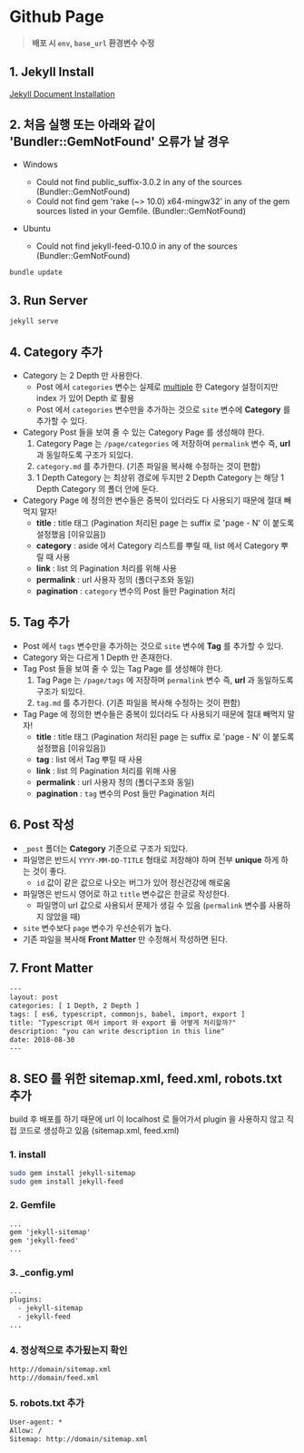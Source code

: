 # Github Page

>**배포 시 `env`, `base_url` 환경변수 수정**

## 1. Jekyll Install

[Jekyll Document Installation](https://jekyllrb.com/docs/installation)

## 2. 처음 실행 또는 아래와 같이 'Bundler::GemNotFound' 오류가 날 경우

* Windows
  * Could not find public_suffix-3.0.2 in any of the sources (Bundler::GemNotFound)  
  * Could not find gem 'rake (~> 10.0) x64-mingw32' in any of the gem sources listed in your Gemfile. (Bundler::GemNotFound)

* Ubuntu
  * Could not find jekyll-feed-0.10.0 in any of the sources (Bundler::GemNotFound)

```bash
bundle update
```

## 3. Run Server

```bash
jekyll serve
```

## 4. Category 추가

* Category 는 2 Depth 만 사용한다.
  * Post 에서 `categories` 변수는 실제로 <u>multiple</u> 한 Category 설정이지만 index 가 있어 Depth 로 활용
  * Post 에서 `categories` 변수만을 추가하는 것으로 `site` 변수에 **Category** 를 추가할 수 있다.
* Category Post 들을 보여 줄 수 있는 Category Page 를 생성해야 한다.
  1. Category Page 는 `/page/categories` 에 저장하며 `permalink` 변수 즉, **url** 과 동일하도록 구조가 되있다.
  2. `category.md` 를 추가한다. (기존 파일을 복사해 수정하는 것이 편함)
  3. 1 Depth Category 는 최상위 경로에 두지만 2 Depth Category 는 해당 1 Depth Category 의 폴더 안에 둔다.
* Category Page 에 정의한 변수들은 중복이 있더라도 다 사용되기 때문에 절대 빼먹지 말자!
  * **title** : title 태그 (Pagination 처리된 page 는 suffix 로 'page - N' 이 붙도록 설정했음 [이유있음])
  * **category** : aside 에서 Category 리스트를 뿌릴 때, list 에서 Category 뿌릴 때 사용
  * **link** : list 의 Pagination 처리를 위해 사용
  * **permalink** : url 사용자 정의 (폴더구조와 동일)
  * **pagination** : `category` 변수의 Post 들만 Pagination 처리

## 5. Tag 추가

* Post 에서 `tags` 변수만을 추가하는 것으로 `site` 변수에 **Tag** 를 추가할 수 있다.
* Category 와는 다르게 1 Depth 만 존재한다.
* Tag Post 들을 보여 줄 수 있는 Tag Page 를 생성해야 한다.
  1. Tag Page 는 `/page/tags` 에 저장하며 `permalink` 변수 즉, **url** 과 동일하도록 구조가 되있다.
  2. `tag.md` 를 추가한다. (기존 파일을 복사해 수정하는 것이 편함)
* Tag Page 에 정의한 변수들은 중복이 있더라도 다 사용되기 때문에 절대 빼먹지 말자!
  * **title** : title 태그 (Pagination 처리된 page 는 suffix 로 'page - N' 이 붙도록 설정했음 [이유있음])
  * **tag** : list 에서 Tag 뿌릴 때 사용
  * **link** : list 의 Pagination 처리를 위해 사용
  * **permalink** : url 사용자 정의 (폴더구조와 동일)
  * **pagination** : `tag` 변수의 Post 들만 Pagination 처리

## 6. Post 작성

* `_post` 폴더는 **Category** 기준으로 구조가 되있다.
* 파일명은 반드시 `YYYY-MM-DD-TITLE` 형태로 저장해야 하며 전부 **unique** 하게 하는 것이 좋다.
  * `id` 값이 같은 값으로 나오는 버그가 있어 정신건강에 해로움
* 파일명은 반드시 영어로 하고 `title` 변수값은 한글로 작성한다.
  * 파일명이 url 값으로 사용되서 문제가 생길 수 있음 (`permalink` 변수를 사용하지 않았을 때)
* `site` 변수보다 `page` 변수가 우선순위가 높다.
* 기존 파일을 복사해 **Front Matter** 만 수정해서 작성하면 된다.

## 7. Front Matter

```txt
---
layout: post
categories: [ 1 Depth, 2 Depth ]
tags: [ es6, typescript, commonjs, babel, import, export ]
title: "Typescript 에서 import 와 export 를 어떻게 처리할까?"
description: "you can write description in this line"
date: 2018-08-30
---
```

## 8. SEO 를 위한 sitemap.xml, feed.xml, robots.txt 추가

build 후 배포를 하기 때문에 url 이 localhost 로 들어가서 plugin 을 사용하지 않고 직접 코드로 생성하고 있음 (sitemap.xml, feed.xml)

### 1. install

```bash
sudo gem install jekyll-sitemap
sudo gem install jekyll-feed
```

### 2. Gemfile

```txt
...
gem 'jekyll-sitemap'
gem 'jekyll-feed'
...
```

### 3. _config.yml

```txt
...
plugins:
  - jekyll-sitemap
  - jekyll-feed
...
```

### 4. 정상적으로 추가됬는지 확인

```txt
http://domain/sitemap.xml
http://domain/feed.xml
```

### 5. robots.txt 추가

```txt
User-agent: *
Allow: /
Sitemap: http://domain/sitemap.xml
```